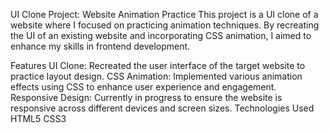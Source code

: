 UI Clone Project: Website Animation Practice
This project is a UI clone of a website where I focused on practicing animation techniques. By recreating the UI of an existing website and incorporating CSS animation, I aimed to enhance my skills in frontend development.

Features
UI Clone: Recreated the user interface of the target website to practice layout design.
CSS Animation: Implemented various animation effects using CSS to enhance user experience and engagement.
Responsive Design: Currently in progress to ensure the website is responsive across different devices and screen sizes.
Technologies Used
HTML5
CSS3
